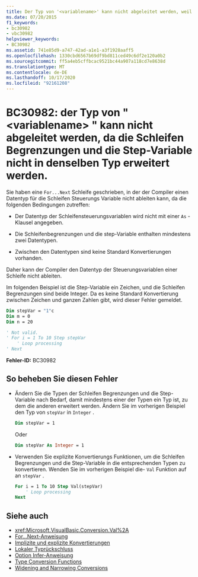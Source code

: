 ```yaml
---
title: Der Typ von '<variablename>' kann nicht abgeleitet werden, weil die Schleifenbegrenzungen und die step-Klausel nicht in denselben Typ konvertiert werden
ms.date: 07/20/2015
f1_keywords:
- bc30982
- vbc30982
helpviewer_keywords:
- BC30982
ms.assetid: 741e85d9-a747-42ad-a1e1-a3f1928aaff5
ms.openlocfilehash: 1330cbd6567b69df9bd811ced49c6df2e120a0b2
ms.sourcegitcommit: ff5a4eb5cffbcac9521bc44a907a118cd7e8638d
ms.translationtype: MT
ms.contentlocale: de-DE
ms.lasthandoff: 10/17/2020
ms.locfileid: "92161208"
---
```

# <a name="bc30982-type-of-variablename-cannot-be-inferred-because-the-loop-bounds-and-the-step-variable-do-not-widen-to-the-same-type"></a>BC30982: der Typ von " \<variablename> " kann nicht abgeleitet werden, da die Schleifen Begrenzungen und die Step-Variable nicht in denselben Typ erweitert werden.

Sie haben eine `For...Next` Schleife geschrieben, in der der Compiler einen Datentyp für die Schleifen Steuerungs Variable nicht ableiten kann, da die folgenden Bedingungen zutreffen:

- Der Datentyp der Schleifensteuerungsvariablen wird nicht mit einer `As` -Klausel angegeben.

- Die Schleifenbegrenzungen und die step-Variable enthalten mindestens zwei Datentypen.

- Zwischen den Datentypen sind keine Standard Konvertierungen vorhanden.

 Daher kann der Compiler den Datentyp der Steuerungsvariablen einer Schleife nicht ableiten.

 Im folgenden Beispiel ist die Step-Variable ein Zeichen, und die Schleifen Begrenzungen sind beide Integer. Da es keine Standard Konvertierung zwischen Zeichen und ganzen Zahlen gibt, wird dieser Fehler gemeldet.

```vb
Dim stepVar = "1"c
Dim m = 0
Dim n = 20

' Not valid.
' For i = 1 To 10 Step stepVar
    ' Loop processing
' Next
```

**Fehler-ID:** BC30982

## <a name="to-correct-this-error"></a>So beheben Sie diesen Fehler

- Ändern Sie die Typen der Schleifen Begrenzungen und die Step-Variable nach Bedarf, damit mindestens einer der Typen ein Typ ist, zu dem die anderen erweitert werden. Ändern Sie im vorherigen Beispiel den Typ von `stepVar` in `Integer` .

  ```vb
  Dim stepVar = 1
  ```

  Oder

  ```vb
  Dim stepVar As Integer = 1
  ```

- Verwenden Sie explizite Konvertierungs Funktionen, um die Schleifen Begrenzungen und die Step-Variable in die entsprechenden Typen zu konvertieren. Wenden Sie im vorherigen Beispiel die- `Val` Funktion auf an `stepVar` .

  ```vb
  For i = 1 To 10 Step Val(stepVar)
      ' Loop processing
  Next
  ```

## <a name="see-also"></a>Siehe auch

- <xref:Microsoft.VisualBasic.Conversion.Val%2A>
- [For...Next-Anweisung](../statements/for-next-statement.md)
- [Implizite und explizite Konvertierungen](../../programming-guide/language-features/data-types/implicit-and-explicit-conversions.md)
- [Lokaler Typrückschluss](../../programming-guide/language-features/variables/local-type-inference.md)
- [Option Infer-Anweisung](../statements/option-infer-statement.md)
- [Type Conversion Functions](../functions/type-conversion-functions.md)
- [Widening and Narrowing Conversions](../../programming-guide/language-features/data-types/widening-and-narrowing-conversions.md)
